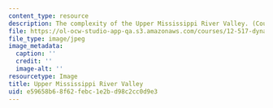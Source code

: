 ```yaml
---
content_type: resource
description: The complexity of the Upper Mississippi River Valley. (Courtesy of USGS.)
file: https://ol-ocw-studio-app-qa.s3.amazonaws.com/courses/12-517-dynamics-of-complex-systems-complexity-in-ecology-spring-2000/e59658b68f62febc1e2bd98c2cc0d9e3_dsoballe_5001293.jpg
file_type: image/jpeg
image_metadata:
  caption: ''
  credit: ''
  image-alt: ''
resourcetype: Image
title: Upper Mississippi River Valley
uid: e59658b6-8f62-febc-1e2b-d98c2cc0d9e3
---
```

